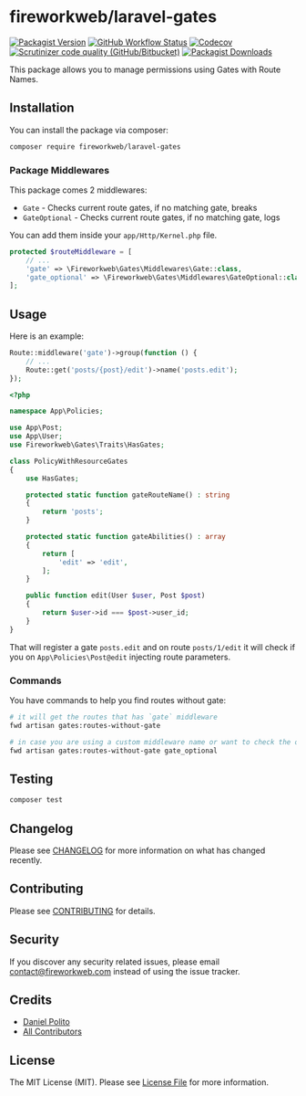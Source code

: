 # fireworkweb/laravel-gates

[![Packagist Version](https://img.shields.io/packagist/v/fireworkweb/laravel-gates?style=for-the-badge)](https://packagist.org/packages/fireworkweb/laravel-gates)
[![GitHub Workflow Status](https://img.shields.io/github/workflow/status/fireworkweb/laravel-gates/run-tests?style=for-the-badge)](https://github.com/fireworkweb/laravel-gates/actions?query=workflow%3Arun-tests)
[![Codecov](https://img.shields.io/codecov/c/github/fireworkweb/laravel-gates?style=for-the-badge)](https://codecov.io/gh/fireworkweb/laravel-gates)
[![Scrutinizer code quality (GitHub/Bitbucket)](https://img.shields.io/scrutinizer/quality/g/fireworkweb/laravel-gates?style=for-the-badge)](https://scrutinizer-ci.com/g/fireworkweb/laravel-gates)
[![Packagist Downloads](https://img.shields.io/packagist/dt/fireworkweb/laravel-gates?style=for-the-badge)](https://packagist.org/packages/fireworkweb/laravel-gates)

This package allows you to manage permissions using Gates with Route Names.

## Installation

You can install the package via composer:

```bash
composer require fireworkweb/laravel-gates
```

### Package Middlewares

This package comes 2 middlewares:

* `Gate` - Checks current route gates, if no matching gate, breaks
* `GateOptional` - Checks current route gates, if no matching gate, logs

You can add them inside your `app/Http/Kernel.php` file.

```php
protected $routeMiddleware = [
    // ...
    'gate' => \Fireworkweb\Gates\Middlewares\Gate::class,
    'gate_optional' => \Fireworkweb\Gates\Middlewares\GateOptional::class,
];
```

## Usage

Here is an example:

```php
Route::middleware('gate')->group(function () {
    // ...
    Route::get('posts/{post}/edit')->name('posts.edit');
});
```

```php
<?php

namespace App\Policies;

use App\Post;
use App\User;
use Fireworkweb\Gates\Traits\HasGates;

class PolicyWithResourceGates
{
    use HasGates;

    protected static function gateRouteName() : string
    {
        return 'posts';
    }

    protected static function gateAbilities() : array
    {
        return [
            'edit' => 'edit',
        ];
    }

    public function edit(User $user, Post $post)
    {
        return $user->id === $post->user_id;
    }
}
```

That will register a gate `posts.edit` and on route `posts/1/edit` it will check if you on `App\Policies\Post@edit` injecting route parameters.

### Commands

You have commands to help you find routes without gate:

```bash
# it will get the routes that has `gate` middleware
fwd artisan gates:routes-without-gate

# in case you are using a custom middleware name or want to check the optional one
fwd artisan gates:routes-without-gate gate_optional
```

## Testing

``` bash
composer test
```

## Changelog

Please see [CHANGELOG](CHANGELOG.md) for more information on what has changed recently.

## Contributing

Please see [CONTRIBUTING](CONTRIBUTING.md) for details.

## Security

If you discover any security related issues, please email contact@fireworkweb.com instead of using the issue tracker.

## Credits

- [Daniel Polito](https://github.com/dbpolito)
- [All Contributors](../../contributors)

## License

The MIT License (MIT). Please see [License File](LICENSE.md) for more information.
